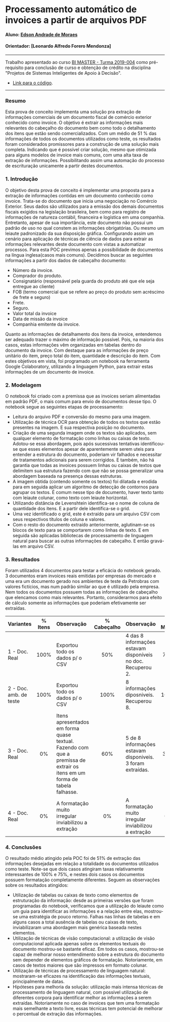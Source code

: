 # Processamento automático de invoices a partir de arquivos PDF

#### Aluno: [Edson Andrade de Moraes](https://github.com/EdsonAndMor/)
#### Orientador: [Leonardo Alfredo Forero Mendonza]
---

Trabalho apresentado ao curso [BI MASTER - Turma 2019-004](https://ica.puc-rio.ai/bi-master) como pré-requisito para conclusão de curso e obtenção de crédito na disciplina "Projetos de Sistemas Inteligentes de Apoio à Decisão".

- [Link para o código](https://github.com/EdsonAndMor/invoi_proc). 

---

### Resumo

Esta prova de conceito implementa uma solução pra extração de informações comerciais de um documento fiscal de comércio exterior conhecido como invoice. O objetivo é extrair as informações mais relevantes do cabeçalho do documento bem como todo o detalhamento dos itens que estão sendo comercializados. Com um médio de 51 % das informações de todos os documentos utilizados como teste, os resultados foram considerados promissores para a construção de uma solução mais completa. Indicando que é possível criar solução, mesmo que otimizada para alguns modelos de invoice mais comuns, com uma alta taxa de extração de informações. Possibilitando assim uma automação do processo de escrituração unicamente a partir destes documentos.

### 1. Introdução

O objetivo desta prova de conceito é implementar uma proposta para a extração de informações contidas em um documento conhecido como invoice. Trata-se do documento que inicia uma negociação no Comércio Exterior. Seus dados são utilizados para a emissão dos demais documentos fiscais exigidos na legislação brasileira, bem como para registro de informações de natureza contábil, financeira e logística em uma companhia. Entretanto, apesar de sua importância, este documento não possui um padrão de uso no qual constem as informações obrigatórias. Ou mesmo um leiaute padronizado da sua disposição gráfica.  Configurando assim um cenário para aplicação de técnicas de ciência de dados para extrair as informações relevantes deste documento com vistas a automatizar processos. Para esta POC previmos apenas a possibilidade de documentos na língua inglesa(casos mais comuns).
Decidimos buscar as seguintes informações a partir dos dados de cabeçalho documento:
- Número da invoice.
- Comprador do produto.
- Consignatário (responsável pela guarda do produto até que ele seja entregue ao cliente)
- FOB (termo comercial que se refere ao preço do produto sem acréscimo de frete e seguro)
- Frete.
- Seguro.
- Valor total da invoice
- Data de missão da invoice
- Companhia emitente da invoice.

Quanto as informações de detalhamento dos itens da invoice, entendemos ser adequado trazer o máximo de informação possível. Pois, na maioria dos casos, estas informações vêm organizadas em tabelas dentro do documento da invoice. Com destaque para as informações de preço unitário do item, preço total do item, quantidade e descrição do item. Com estes objetivos em vista, foi programado um notebook na ferramenta Google Colaboratory, utilizando a linguagem Python, para extrair estas informações de um documento de invoice. 


### 2. Modelagem

O notebook foi criado com a premissa que as invoices seriam alimentadas em padrão PDF, o mais comum para envio de documentos desse tipo. O notebook segue as seguintes etapas de processamento:
- Leitura do arquivo PDF e conversão do mesmo para uma imagem.
- Utilização de técnica OCR para obtenção de todos os textos que estão presentes na imagem. E sua respectiva posição no documento.
- Criação de uma segunda imagem onde os textos são aplicados, sem qualquer elemento de formatação como linhas ou caixas de texto. Adotou-se essa abordagem, pois após sucessivas tentativas identificou-se que esses elementos apesar de aparentemente serem uteis para entender a estrutura do documento, poderiam vir falhados e necessitar de tratamentos adicionais para serem corrigidos. E também, não há garantia que todas as invoices possuem linhas ou caixas de textos que delimitem sua estrutura fazendo com que não se possa generalizar uma abordagem baseada na presença dessas estruturas.
- A imagem obtida (contendo somente os textos) foi dilatada e erodida para em seguida aplicar um algoritmo de detecção de contornos para agrupar os textos. É comum nesse tipo de documento, haver texto tanto com leiaute colunar, como texto com leiaute horizontal.
- Utilizando distância de Levenshtein identifica-se o nome de coluna de quantidade dos itens. E a partir dele identifica-se o grid.
- Uma vez identificado o grid, este é extraído para um arquivo CSV com seus respectivos títulos de coluna e valores.
- Com o resto do documento extraído anteriormente, aglutinam-se os blocos de texto para se comportarem como linhas de texto. E em seguida são aplicadas bibliotecas de processamento de linguagem natural para buscar as outras informações de cabeçalho. E então gravá-las em arquivo CSV.


### 3. Resultados

Foram utilizados 4 documentos para testar a eficácia do notebook gerado. 3 documentos eram invoices reais emitidas por empresas do mercado e uma era um documento gerado nos ambientes de teste da Petrobras com valores fictícios, mas num padrão similar ao que é utilizado pela empresa. Nem todos os documentos possuem todas as informações de cabeçalho que elencamos como mais relevantes. Portanto, considerarmos para efeito de cálculo somente as informações que poderiam efetivamente ser extraídas.

|Variantes	              |% Itens	| Observação	                    |% Cabeçalho |Observação	                             |% Média|
|:----------------------|:-------:|:-----------------------------------|:----------:|:-------------------------------------|:-----:|
|1  - Doc. Real|100%|Exportou todo os dados p/ o CSV	|50%|4 das 8 informações estavam disponíveis<br>no doc. Recuperou 2.|75%|
|2 - Doc. amb. de teste|100%|Exportou todo os dados p/ o CSV	|100%	|8 informações diposniveis. Recuperou 8.  |100%|
|3 - Doc. Real|0%|Itens apresentados em forma quase textual. Fazendo com que a premissa de extrair os itens em um forma de tabela falhasse.|60%|5 de 8 informações estavam disponiveis. 3 foram extraídas.|30%|
|4 - Doc. Real|0%|A formatação muito irregular inviabilizou a extração|0%| A formatação muito irregular inviabilizou a extração|0%|
                                                               

### 4. Conclusões

O resultado médio atingido pela POC foi de 51% de extração das informações desejadas em relação a totalidade os documentos utilizados como teste. Note-se que dois casos atingiram taxas relativamente interessantes de 100% e 75%, e nestes dois casos os documentos possuem formatação completamente diferentes. Seguem as observações sobre os resultados atingidos:
- Utilização de tabelas ou caixas de texto como elementos de estruturação da informação: desde as primeiras versões que foram programadas do notebook, verificamos que a utilização do leiaute como um guia para identificar as informações e a relação entre elas, mostrou-se uma estratégia de pouco retorno. Falhas nas linhas de tabelas e em alguns casos a total ausência de tabelas ou caixas de texto, inviabilizaram uma abordagem mais genérica baseada nestes elementos. 
- Utilização de técnicas de visão computacional: a utilização de visão computacional aplicada apenas sobre os elementos textuais do documento mostrou-se bastante eficaz. Em todos os casos, mostrou-se capaz de melhorar nosso entendimento sobre a estrutura do documento sem depender de elementos gráficos de formatação. Notoriamente, em casos de textos maiores que são impressos em formato colunar. 
- Utilização de técnicas de processamento de linguagem natural:  mostraram-se eficazes na identificação das informações textuais, principalmente de datas.
- Hipóteses para melhoria da solução: utilização mais intensa técnicas de processamento de linguagem natural, com possível utilização de diferentes corpora para identificar melhor as informações a serem extraídas. Notoriamente no caso de invoices que tem uma formatação mais semelhante a texto livre, essas técnicas tem potencial de melhorar o percentual de extração das informações.


